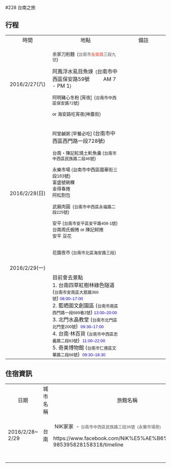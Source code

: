 #228 台南之旅

## 行程

<table style="width: 100%;">
	<tbody>
		<tr>
			<td style="text-align: center;">
				時間</td>
			<td style="text-align: center;">
				地點</td>
			<td style="text-align: center;">
				備註</td>
		</tr>
		<tr>
			<td style="text-align: center;">
				2016/2/27(六)</td>
			<td>
				<p>
					<span style="font-family: arial, sans-serif; font-size: 14px;">余家刀削麵 &nbsp;(</span><span style="color: rgb(84, 84, 84); font-family: arial, sans-serif; font-size: small; line-height: 12.1333px;">台南市</span><span style="color: rgb(221, 75, 57); font-family: arial, sans-serif; font-size: small; line-height: 12.1333px;">長榮路</span><span style="color: rgb(84, 84, 84); font-family: arial, sans-serif; font-size: small; line-height: 12.1333px;">三段九號</span><span style="font-family: arial, sans-serif; font-size: 14px;">) &nbsp;</span></p>
				<p>
					阿鳳浮水虱目魚焿<span style="font-family: arial, sans-serif; font-size: 14px;">&nbsp; (</span>台南市中西區保安路59號 &nbsp; &nbsp; &nbsp; &nbsp; &nbsp;AM 7 - PM 1<span style="font-family: arial, sans-serif; font-size: 14px;">)</span></p>
				<p>
					<span class="il" style="font-family: arial, sans-serif; font-size: 14px;">阿</span><span style="font-family: arial, sans-serif; font-size: 14px;">明豬心冬粉 [宵夜] &nbsp;(</span><span style="font-family: arial, sans-serif; font-size: 13px; line-height: 10.7467px;">台南市中西區保安路72號</span><span style="font-family: arial, sans-serif; font-size: 14px;">)</span></p>
				<p>
					<span style="font-family: arial, sans-serif; font-size: 14px;">or 海安路吃宵夜(神農街)</span></p>
			</td>
			<td>
				&nbsp;</td>
		</tr>
		<tr>
			<td style="text-align: center;">
				2016/2/28(日)</td>
			<td>
				<p>
					<span class="il" style="font-family: arial, sans-serif; font-size: 14px;">阿</span><span class="il" style="font-family: arial, sans-serif; font-size: 14px;">堂</span><span style="font-family: arial, sans-serif; font-size: 14px;">鹹粥 [早餐必吃]&nbsp;</span>(台南市中西區西門路一段728號)</p>
				<p>
					<span style="font-family: arial, sans-serif; font-size: 14px;">台南‧陳記紅燒土魠魚羹 (</span><span style="font-family: arial, sans-serif; font-size: 13px; line-height: 10.7467px;">台南市中西區民族路二段46號</span><span style="font-family: arial, sans-serif; font-size: 14px;">)</span></p>
				<div style="font-family: arial, sans-serif; font-size: 14px;">
					永樂市場 (台南市中西區國華街三段183號)</div>
				<div style="font-family: arial, sans-serif; font-size: 14px;">
					富盛號碗粿</div>
				<div style="font-family: arial, sans-serif; font-size: 14px;">
					金得春捲</div>
				<div style="font-family: arial, sans-serif; font-size: 14px;">
					<span class="il">阿</span>松割包</div>
				<div style="font-family: arial, sans-serif; font-size: 14px;">
					&nbsp;</div>
				<div style="font-family: arial, sans-serif; font-size: 14px;">
					武廟肉圓 &nbsp;(<span style="font-size: 13px; line-height: 10.7467px;">台南市中西區永福路二段225號</span>)</div>
				<div style="font-family: arial, sans-serif; font-size: 14px;">
					&nbsp;</div>
				<div style="font-family: arial, sans-serif; font-size: 14px;">
					<div>
						安平 (<span style="font-size: 13px; line-height: 10.7467px;">台南市安平區安平路408-1號</span>)</div>
					<div>
						台南周氏蝦捲 or 陳記蚵捲</div>
					<div>
						安平 豆花</div>
					<div>
						&nbsp;</div>
					<div>
						&nbsp;</div>
					<div>
						花園夜市 (<span style="font-size: 13px; line-height: 10.7467px;">台南市北區海安路三段</span>)</div>
				</div>
				<div>
					&nbsp;</div>
			</td>
			<td style="text-align: justify;">
				&nbsp;</td>
		</tr>
		<tr>
			<td style="text-align: center;">
				2016/2/29(一)</td>
			<td style="width: 260.4px;">
				&nbsp;</td>
			<td style="width: 172.583px;">
				&nbsp;</td>
		</tr>
		<tr>
			<td style="width: 129.283px; text-align: center;">
				&nbsp;</td>
			<td>
				<div>
					<span style="text-align: center;">目前會去景點</span></div>
				<div>
					1. 台南四草紅樹林綠色隧道 (<span style="font-family: arial, sans-serif; font-size: 13px; line-height: 10.7467px;">台南市安南區大眾路360號</span>)&nbsp;<a class="fl" style="color: rgb(26, 13, 171); cursor: pointer; font-family: arial, sans-serif; font-size: 13px; line-height: 10.7467px;"><span class="_r4" style="white-space: nowrap;"><span class="_YMh">08:00&ndash;17:00</span></span></a></div>
				<div>
					2. 藍晒圖文創園區 (<span style="font-family: arial, sans-serif; font-size: 13px; line-height: 10.7467px;">台南市南區西門路一段689巷2號</span>)&nbsp;<a class="fl" style="color: rgb(26, 13, 171); cursor: pointer; font-family: arial, sans-serif; font-size: 13px; line-height: 10.7467px;"><span class="_r4" style="white-space: nowrap;"><span class="_YMh">13:00&ndash;20:00</span></span></a></div>
				<div>
					3. 北門水晶教堂 (<span style="font-family: arial, sans-serif; font-size: 13px; line-height: 10.7467px;">台南市北門區北門里200號</span>) &nbsp;<a class="fl" style="color: rgb(26, 13, 171); cursor: pointer; font-family: arial, sans-serif; font-size: 13px; line-height: 10.7467px;"><span class="_r4" style="white-space: nowrap;"><span class="_YMh">09:30&ndash;17:00</span></span></a></div>
				<div>
					4. 台南‧林百貨 (<span style="font-family: arial, sans-serif; font-size: 13px; line-height: 10.7467px;">台南市中西區忠義路二段63號</span>) &nbsp;<a class="fl" style="color: rgb(26, 13, 171); cursor: pointer; font-family: arial, sans-serif; font-size: 13px; line-height: 10.7467px;"><span class="_r4" style="white-space: nowrap;"><span class="_YMh">11:00&ndash;22:00</span></span></a></div>
				<div>
					5. 奇美博物館 (<span style="font-family: arial, sans-serif; font-size: 13px; line-height: 10.7467px;">台南市仁德區文華路二段66號</span>) &nbsp;<a class="fl" style="color: rgb(26, 13, 171); cursor: pointer; font-family: arial, sans-serif; font-size: 13px; line-height: 10.7467px;"><span class="_r4" style="white-space: nowrap;"><span class="_YMh">09:30&ndash;18:30</span></span></a></div>
			</td>
			<td>
				&nbsp;</td>
		</tr>
	</tbody>
</table>




## 住宿資訊
<table width="100%">
	<tbody>
		<tr>
			<td style="text-align: center;">
				日期</td>
			<td style="text-align: center;">
				城市名稱</td>
			<td style="text-align: center;">
				旅館名稱</td>
			<td style="text-align: center;">
				房型</td>
			<td style="text-align: center;">
				電話</td>
			<td style="text-align: center;">
				訂房代表人</td>
		</tr>
		<tr>
			<td style="text-align: left;">
				2016/2/28~ 2/29</td>
			<td style="text-align: center;">
				台南</td>
			<td style="text-align: left;">
				<p>
					&nbsp;NIK家家 &nbsp;-&nbsp;<span style="color: rgb(84, 84, 84); font-family: arial, sans-serif; font-size: small; line-height: 12.1333px;">台南市中西區民族路三段36號 &nbsp;(永樂市場旁)</span></p>
				<p>
					https://www.facebook.com/NiK%E5%AE%B6%E5%AE%B6-985395828158318/timeline</p>
			</td>
			<td style="text-align: center;">
				四人房</td>
			<td style="text-align: center;">
				<span style="color: rgb(221, 75, 57); font-family: arial, sans-serif; font-size: small; line-height: 12.1333px;">0985268784</span></td>
			<td style="text-align: center;">
				Ryan</td>
		</tr>
		<tr>
			<td style="text-align: left;">
				&nbsp;</td>
			<td style="text-align: center;">
				&nbsp;</td>
			<td style="text-align: left;">
				&nbsp;</td>
			<td style="text-align: left;">
				&nbsp;</td>
			<td style="text-align: center;">
				&nbsp;</td>
			<td style="text-align: center;">
				&nbsp;</td>
		</tr>
	</tbody>
</table>
<p>
	&nbsp;</p>




